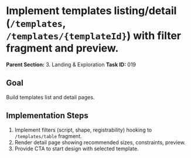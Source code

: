 # Implement templates listing/detail (`/templates`, `/templates/{templateId}`) with filter fragment and preview.

**Parent Section:** 3. Landing & Exploration
**Task ID:** 019

## Goal
Build templates list and detail pages.

## Implementation Steps
1. Implement filters (script, shape, registrability) hooking to `/templates/table` fragment.
2. Render detail page showing recommended sizes, constraints, preview.
3. Provide CTA to start design with selected template.
